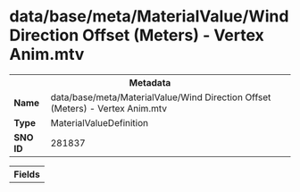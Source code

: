 <h1>data/base/meta/MaterialValue/Wind Direction Offset (Meters) - Vertex Anim.mtv</h1><table><tr><th colspan="100%">Metadata</th></tr><tr><td><b>Name</b></td><td>data/base/meta/MaterialValue/Wind Direction Offset (Meters) - Vertex Anim.mtv</td></tr><tr><td><b>Type</b></td><td>MaterialValueDefinition</td></tr><tr><td><b>SNO ID</b></td><td>281837</td></tr></table>

<table><tr><th colspan="100%">Fields</th></tr></table>


